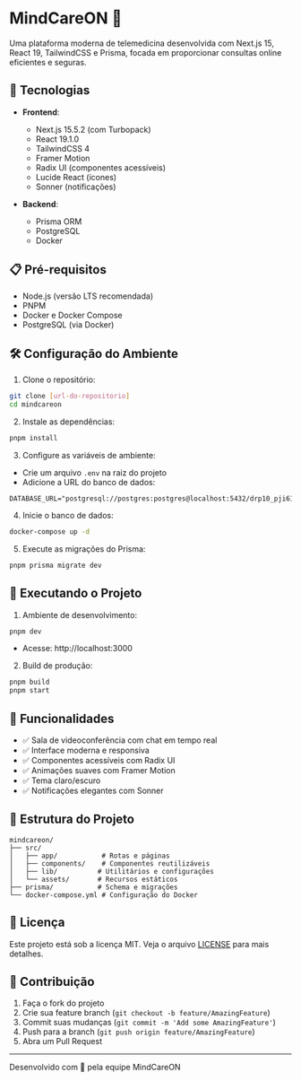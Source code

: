 # MindCareON 🧠

Uma plataforma moderna de telemedicina desenvolvida com Next.js 15, React 19, TailwindCSS e Prisma, focada em proporcionar consultas online eficientes e seguras.

## 🚀 Tecnologias

- **Frontend**:
  - Next.js 15.5.2 (com Turbopack)
  - React 19.1.0
  - TailwindCSS 4
  - Framer Motion
  - Radix UI (componentes acessíveis)
  - Lucide React (ícones)
  - Sonner (notificações)

- **Backend**:
  - Prisma ORM
  - PostgreSQL
  - Docker

## 📋 Pré-requisitos

- Node.js (versão LTS recomendada)
- PNPM
- Docker e Docker Compose
- PostgreSQL (via Docker)

## 🛠️ Configuração do Ambiente

1. Clone o repositório:
```bash
git clone [url-do-repositorio]
cd mindcareon
```

2. Instale as dependências:
```bash
pnpm install
```

3. Configure as variáveis de ambiente:
- Crie um arquivo `.env` na raiz do projeto
- Adicione a URL do banco de dados:
```env
DATABASE_URL="postgresql://postgres:postgres@localhost:5432/drp10_pji610_a2025s2_t001"
```

4. Inicie o banco de dados:
```bash
docker-compose up -d
```

5. Execute as migrações do Prisma:
```bash
pnpm prisma migrate dev
```

## 🚀 Executando o Projeto

1. Ambiente de desenvolvimento:
```bash
pnpm dev
```
- Acesse: http://localhost:3000

2. Build de produção:
```bash
pnpm build
pnpm start
```

## 🌟 Funcionalidades

- ✅ Sala de videoconferência com chat em tempo real
- ✅ Interface moderna e responsiva
- ✅ Componentes acessíveis com Radix UI
- ✅ Animações suaves com Framer Motion
- ✅ Tema claro/escuro
- ✅ Notificações elegantes com Sonner

## 🔧 Estrutura do Projeto

```
mindcareon/
├── src/
│   ├── app/           # Rotas e páginas
│   ├── components/    # Componentes reutilizáveis
│   ├── lib/          # Utilitários e configurações
│   └── assets/       # Recursos estáticos
├── prisma/           # Schema e migrações
└── docker-compose.yml # Configuração do Docker
```

## 📝 Licença

Este projeto está sob a licença MIT. Veja o arquivo [LICENSE](LICENSE) para mais detalhes.

## 👥 Contribuição

1. Faça o fork do projeto
2. Crie sua feature branch (`git checkout -b feature/AmazingFeature`)
3. Commit suas mudanças (`git commit -m 'Add some AmazingFeature'`)
4. Push para a branch (`git push origin feature/AmazingFeature`)
5. Abra um Pull Request

---

Desenvolvido com 💙 pela equipe MindCareON

